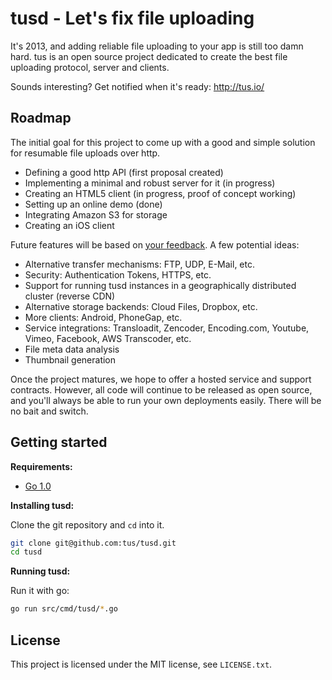 # tusd - Let's fix file uploading

It's 2013, and adding reliable file uploading to your app is still too damn
hard. tus is an open source project dedicated to create the best file uploading
protocol, server and clients.

Sounds interesting? Get notified when it's ready: http://tus.io/

## Roadmap

The initial goal for this project to come up with a good and simple solution
for resumable file uploads over http.

* Defining a good http API (first proposal created)
* Implementing a minimal and robust server for it (in progress)
* Creating an HTML5 client (in progress, proof of concept working)
* Setting up an online demo (done)
* Integrating Amazon S3 for storage
* Creating an iOS client

Future features will be based on [your
feedback](https://github.com/tus/tusd/issues/new). A few potential ideas:

* Alternative transfer mechanisms: FTP, UDP, E-Mail, etc.
* Security: Authentication Tokens, HTTPS, etc.
* Support for running tusd instances in a geographically distributed cluster
  (reverse CDN)
* Alternative storage backends: Cloud Files, Dropbox, etc.
* More clients: Android, PhoneGap, etc.
* Service integrations: Transloadit, Zencoder, Encoding.com, Youtube, Vimeo, Facebook, AWS
  Transcoder, etc.
* File meta data analysis
* Thumbnail generation

Once the project matures, we hope to offer a hosted service and support
contracts. However, all code will continue to be released as open source, and
you'll always be able to run your own deployments easily. There will be no bait
and switch.

## Getting started

**Requirements:**

* [Go 1.0](http://golang.org/doc/install)

**Installing tusd:**

Clone the git repository and `cd` into it.

```bash
git clone git@github.com:tus/tusd.git
cd tusd
```

**Running tusd:**

Run it with go:

```bash
go run src/cmd/tusd/*.go
```

## License

This project is licensed under the MIT license, see `LICENSE.txt`.
